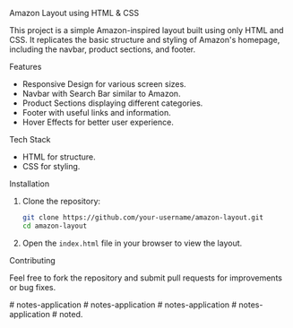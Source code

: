 Amazon Layout using HTML & CSS

This project is a simple Amazon-inspired layout built using only HTML and CSS. It replicates the basic structure and styling of Amazon's homepage, including the navbar, product sections, and footer.

Features

- Responsive Design for various screen sizes.
- Navbar with Search Bar similar to Amazon.
- Product Sections displaying different categories.
- Footer with useful links and information.
- Hover Effects for better user experience.

Tech Stack

- HTML for structure.
- CSS for styling.

Installation

1. Clone the repository:
   ```sh
   git clone https://github.com/your-username/amazon-layout.git
   cd amazon-layout
   ```

2. Open the `index.html` file in your browser to view the layout.

Contributing

Feel free to fork the repository and submit pull requests for improvements or bug fixes.


#   n o t e s - a p p l i c a t i o n  
 #   n o t e s - a p p l i c a t i o n  
 #   n o t e s - a p p l i c a t i o n  
 #   n o t e s - a p p l i c a t i o n  
 #   n o t e d .  
 